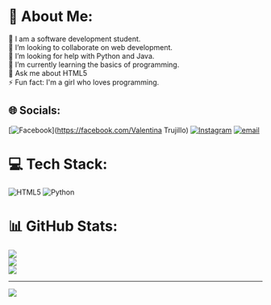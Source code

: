 # 💫 About Me:
🔭 I am a software development student.<br>👯 I’m looking to collaborate on web development.<br>🤝 I’m looking for help with Python and Java.<br>🌱 I’m currently learning the basics of programming.<br>💬 Ask me about HTML5<br>⚡ Fun fact: I'm a girl who loves programming.


## 🌐 Socials:
[![Facebook](https://img.shields.io/badge/Facebook-%231877F2.svg?logo=Facebook&logoColor=white)](https://facebook.com/Valentina Trujillo) [![Instagram](https://img.shields.io/badge/Instagram-%23E4405F.svg?logo=Instagram&logoColor=white)](https://instagram.com/juana_diazt) [![email](https://img.shields.io/badge/Email-D14836?logo=gmail&logoColor=white)](mailto:jdiaztrujillo809@gmail.com) 

# 💻 Tech Stack:
![HTML5](https://img.shields.io/badge/html5-%23E34F26.svg?style=for-the-badge&logo=html5&logoColor=white) ![Python](https://img.shields.io/badge/python-3670A0?style=for-the-badge&logo=python&logoColor=ffdd54)
# 📊 GitHub Stats:
![](https://github-readme-stats.vercel.app/api?username=Valentina-s206&theme=dark&hide_border=false&include_all_commits=false&count_private=false)<br/>
![](https://nirzak-streak-stats.vercel.app/?user=Valentina-s206&theme=dark&hide_border=false)<br/>
![](https://github-readme-stats.vercel.app/api/top-langs/?username=Valentina-s206&theme=dark&hide_border=false&include_all_commits=false&count_private=false&layout=compact)

---
[![](https://visitcount.itsvg.in/api?id=Valentina-s206&icon=0&color=0)](https://visitcount.itsvg.in)

<!-- Proudly created with GPRM ( https://gprm.itsvg.in ) -->